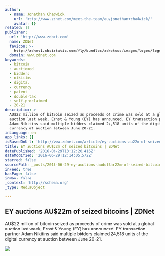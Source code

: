 ```yaml
---
author:
  - name: Jonathan Chadwick
    url: 'http://www.zdnet.com/meet-the-team/au/jonathan+chadwick/'
    avatar: {}
related: []
publisher:
  url: 'http://www.zdnet.com'
  name: ZDNet
  favicon: >-
    http://zdnet1.cbsistatic.com/fly/bundles/zdnetcss/images/logos/logo-192x192.png
  domain: www.zdnet.com
keywords:
  - bitcoin
  - auctioned
  - bidders
  - nikitins
  - digital
  - currency
  - patent
  - double-tax
  - self-proclaimed
  - 20-21
description: >-
  AU$22 million of bitcoin seized as proceeds of crime was sold at a global
  auction last week, Ernst & Young (EY) has announced. EY transaction partner
  Adam Nikitins said multiple bidders claimed 24,518 units of the digital
  currency at auction between June 20-21.
inLanguage: en
app_links: []
isBasedOnUrl: 'http://www.zdnet.com/article/ey-auctions-au22m-of-seized-bitcoins/'
title: EY auctions AU$22m of seized bitcoins | ZDNet
datePublished: '2016-06-29T13:12:20.416Z'
dateModified: '2016-06-29T12:14:05.572Z'
starred: false
sourcePath: _posts/2016-06-29-ey-auctions-audollar22m-of-seized-bitcoins-or-zdnet.md
inFeed: true
hasPage: false
inNav: false
_context: 'http://schema.org'
_type: MediaObject

---
```

<article style=""><h1>EY auctions AU$22m of seized bitcoins | ZDNet</h1><p>AU$22 million of bitcoin seized as proceeds of crime was sold at a global auction last week, Ernst &amp; Young (EY) has announced. EY transaction partner Adam Nikitins said multiple bidders claimed 24,518 units of the digital currency at auction between June 20-21.</p><img src="http://zdnet2.cbsistatic.com/hub/i/r/2016/06/29/71b4db43-bc0a-4a75-97af-283be1fe3ff0/thumbnail/770x578/e617bf4eab028b0aeeb955da8dda53fc/20160629bitcoin800x600.jpg" /></article>